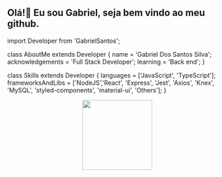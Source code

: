 ## Olá!👋 Eu sou Gabriel, seja bem vindo ao meu github.


 import Developer from 'GabrielSantos';

class AboutMe extends Developer {
  name = 'Gabriel Dos Santos Silva';
  acknowledgements = 'Full Stack Developer';
  learning = 'Back end';
}

class Skills extends Developer {
  languages = ['JavaScript', 'TypeScript'];
  frameworksAndLibs = ['NodeJS','React', 'Express', 'Jest', 'Axios', 'Knex', 'MySQL', 'styled-components', 'material-ui', 'Others'];
}

<div align="center">
  <a href="https://github.com/Programmer-Gabriel-Santos">
  <img height="160em" src="https://github-readme-stats.vercel.app/api?username=Programmer-Gabriel-Santos&show_icons=true&theme=cobalt&include_all_commits=true&count_private=true"/>
</div>
